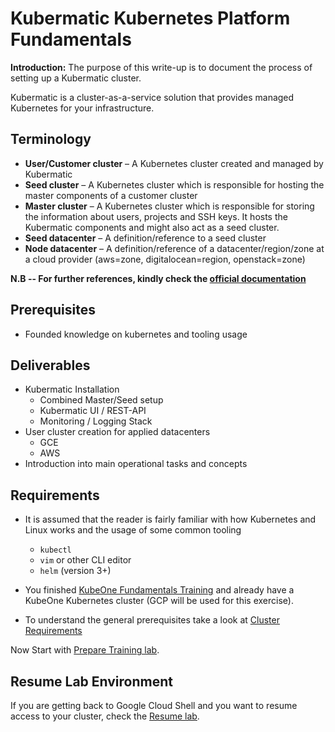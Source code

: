 ﻿# Kubermatic Kubernetes Platform Fundamentals

**Introduction:** The purpose of this write-up is to document the process of setting up a Kubermatic cluster.

Kubermatic is a cluster-as-a-service solution that provides managed Kubernetes for your infrastructure.

## Terminology

- **User/Customer cluster** – A Kubernetes cluster created and managed by Kubermatic
- **Seed cluster** – A Kubernetes cluster which is responsible for hosting the master components of a customer cluster
- **Master cluster** – A Kubernetes cluster which is responsible for storing the information about users, projects and SSH keys. It hosts the Kubermatic components and might also act as a seed cluster.
- **Seed datacenter** – A definition/reference to a seed cluster
- **Node datacenter** – A definition/reference of a datacenter/region/zone at a cloud provider (aws=zone, digitalocean=region, openstack=zone)

**N.B -- For further references, kindly check the [official documentation](https://docs.kubermatic.com/)**

## Prerequisites 
- Founded knowledge on kubernetes and tooling usage

## Deliverables

* Kubermatic Installation
  * Combined Master/Seed setup
  * Kubermatic UI / REST-API
  * Monitoring / Logging Stack
* User cluster creation for applied datacenters
  * GCE
  * AWS
* Introduction into main operational tasks and concepts

## Requirements

* It is assumed that the reader is fairly familiar with how Kubernetes and Linux works and the usage of some common tooling
  * `kubectl`
  * `vim` or other CLI editor
  * `helm` (version 3+)

* You finished [KubeOne Fundamentals Training](../k1_fundamentals) and already have a KubeOne Kubernetes cluster (GCP will be used for this exercise). 

* To understand the general prerequisites take a look at [Cluster Requirements](https://docs.kubermatic.com/kubermatic/master/architecture/requirements/cluster_requirements/)

Now Start with [Prepare Training lab](./00-prepare-training-lab/README.md).

## Resume Lab Environment
If you are getting back to Google Cloud Shell and you want to resume access to your cluster,
check the [Resume lab](00-prepare-training-lab/resume_lab.md).
